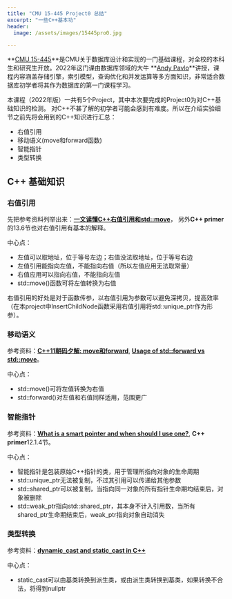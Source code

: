 ```yaml
---
title: "CMU 15-445 Project0 总结"  
excerpt: "一些C++基本功"
header:
  image: /assets/images/15445pro0.jpg

---
```


**[CMU 15-445](https://15445.courses.cs.cmu.edu/fall2022/)**是CMU关于数据库设计和实现的一门基础课程，对全校的本科生和研究生开放。2022年这门课由数据库领域的大牛 **[Andy Pavlo](http://www.cs.cmu.edu/~pavlo/)**讲授，课程内容涵盖存储引擎，索引模型，查询优化和并发运算等多方面知识，非常适合数据库初学者将其作为数据库的第一门课程学习。

本课程（2022年版）一共有5个Project，其中本次要完成的Project0为对C++基础知识的检测。
对C++不甚了解的初学者可能会感到有难度。所以在介绍实验细节之前先将会用到的C++知识进行汇总：

  * 右值引用
  * 移动语义(move和forward函数)
  * 智能指针
  * 类型转换

## C++ 基础知识

### 右值引用
先把参考资料列举出来：**[一文读懂C++右值引用和std::move](https://zhuanlan.zhihu.com/p/335994370)**， 另外**C++ primer**的13.6节也对右值引用有基本的解释。

中心点：

  * 左值可以取地址，位于等号左边；右值没法取地址，位于等号右边
  * 左值引用能指向左值，不能指向右值（所以左值应用无法取常量）
  * 右值应用可以指向右值，不能指向左值
  * std::move()函数可将左值转换为右值

右值引用的好处是对于函数传参，以右值引用为参数可以避免深拷贝，提高效率（在本project中InsertChildNode函数采用右值引用将std::unique_ptr作为形参）。

### 移动语义
参考资料：**[C++11朝码夕解: move和forward](https://zhuanlan.zhihu.com/p/55856487)**, **[Usage of std::forward vs std::move](https://stackoverflow.com/questions/28828159/usage-of-stdforward-vs-stdmove)**。

中心点：

  * std::move()可将左值转换为右值
  * std::forward()对左值和右值同样适用，范围更广

### 智能指针
参考资料：**[What is a smart pointer and when should I use one?](https://stackoverflow.com/questions/106508/what-is-a-smart-pointer-and-when-should-i-use-one)**, **C++ primer**12.1.4节。

中心点：

  * 智能指针是包装原始C++指针的类，用于管理所指向对象的生命周期
  * std::unique_ptr无法被复制，不过其引用可以传递给其他参数
  * std::shared_ptr可以被复制，当指向同一对象的所有指针生命期均结束后，对象被删除
  * std::weak_ptr指向std::shared_ptr，其本身不计入引用数，当所有shared_ptr生命期结束后，weak_ptr指向对象自动消失

### 类型转换
参考资料：**[dynamic_cast and static_cast in C++](https://stackoverflow.com/questions/2253168/dynamic-cast-and-static-cast-in-c)**

中心点：

  * static_cast可以由基类转换到派生类，或由派生类转换到基类，如果转换不合法，将得到nullptr
